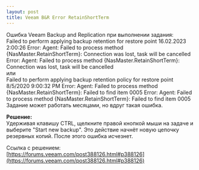 ```yaml
---
layout: post
title: Veeam B&R Error RetainShortTerm
---
```


Ошибка Veeam Backup and Replication при выполнении задания:  
Failed to perform applying backup retention for restore point 16.02.2023 2:00:26 Error: Agent: Failed to process method {NasMaster.RetainShortTerm}: Connection was lost, task will be cancelled
Error: Agent: Failed to process method {NasMaster.RetainShortTerm}: Connection was lost, task will be cancelled  
или  
Failed to perform applying backup retention policy for restore point 8/5/2020 9:00:32 PM Error: Agent: Failed to process method {NasMaster.RetainShortTerm}: Failed to find item 0005
Error: Agent: Failed to process method {NasMaster.RetainShortTerm}: Failed to find item 0005  
Задание может работать месяцами, но вдруг такая ошибка.

**Решение:**  
Удерживая клавишу CTRL, щелкните правой кнопкой мыши на задаче и выберите "Start new backup". Это действие начнёт новую цепочку резервных копий. После этого ошибка исчезнет.  

Ссылка с решением: [https://forums.veeam.com/post388126.html#p388126](https://forums.veeam.com/post388126.html#p388126)
